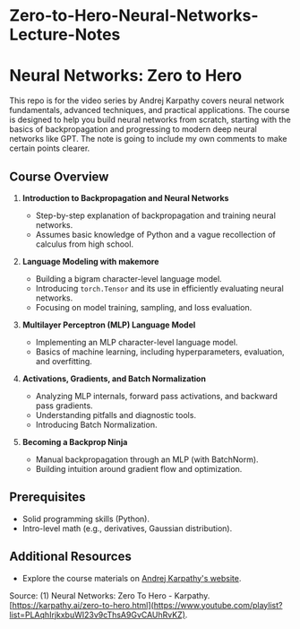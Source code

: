 # Zero-to-Hero-Neural-Networks-Lecture-Notes

# Neural Networks: Zero to Hero

This repo is for the video series by Andrej Karpathy covers neural network fundamentals, advanced techniques, and practical applications. The course is designed to help you build neural networks from scratch, starting with the basics of backpropagation and progressing to modern deep neural networks like GPT. The note is going to include my own comments to make certain points clearer.

## Course Overview

1. **Introduction to Backpropagation and Neural Networks**
   - Step-by-step explanation of backpropagation and training neural networks.
   - Assumes basic knowledge of Python and a vague recollection of calculus from high school.

2. **Language Modeling with makemore**
   - Building a bigram character-level language model.
   - Introducing `torch.Tensor` and its use in efficiently evaluating neural networks.
   - Focusing on model training, sampling, and loss evaluation.

3. **Multilayer Perceptron (MLP) Language Model**
   - Implementing an MLP character-level language model.
   - Basics of machine learning, including hyperparameters, evaluation, and overfitting.

4. **Activations, Gradients, and Batch Normalization**
   - Analyzing MLP internals, forward pass activations, and backward pass gradients.
   - Understanding pitfalls and diagnostic tools.
   - Introducing Batch Normalization.

5. **Becoming a Backprop Ninja**
   - Manual backpropagation through an MLP (with BatchNorm).
   - Building intuition around gradient flow and optimization.

## Prerequisites
- Solid programming skills (Python).
- Intro-level math (e.g., derivatives, Gaussian distribution).

## Additional Resources
- Explore the course materials on [Andrej Karpathy's website](https://karpathy.ai/zero-to-hero.html).


Source:
(1) Neural Networks: Zero To Hero - Karpathy. [https://karpathy.ai/zero-to-hero.html](https://www.youtube.com/playlist?list=PLAqhIrjkxbuWI23v9cThsA9GvCAUhRvKZ).
